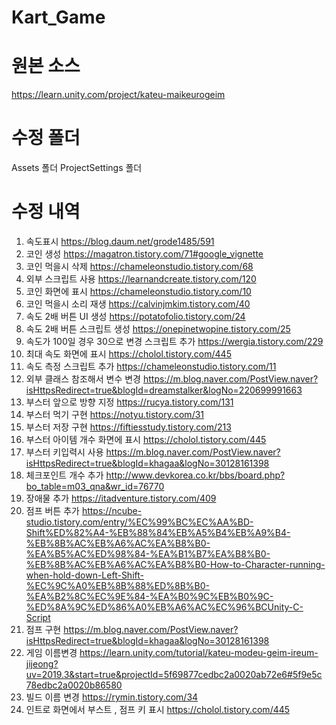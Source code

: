 # Kart_Game

# 원본 소스
https://learn.unity.com/project/kateu-maikeurogeim

# 수정 폴더
Assets 폴더
ProjectSettings 폴더




# 수정 내역
1. 속도표시 https://blog.daum.net/grode1485/591
2. 코인 생성 https://magatron.tistory.com/71#google_vignette
3. 코인 먹을시 삭제 https://chameleonstudio.tistory.com/68
4. 외부 스크립트 사용 https://learnandcreate.tistory.com/120
5. 코인 화면에 표시 https://chameleonstudio.tistory.com/10
6. 코인 먹을시 소리 재생 https://calvinjmkim.tistory.com/40
7. 속도 2배 버튼 UI 생성 https://potatofolio.tistory.com/24
8. 속도 2배 버튼 스크립트 생성 https://onepinetwopine.tistory.com/25
9. 속도가 100일 경우 30으로 변경 스크립트 추가 https://wergia.tistory.com/229
10. 최대 속도 화면에 표시 https://cholol.tistory.com/445
12. 속도 측정 스크립트 추가 https://chameleonstudio.tistory.com/11
13. 외부 클래스 참조해서 변수 변경 https://m.blog.naver.com/PostView.naver?isHttpsRedirect=true&blogId=dreamstalker&logNo=220699991663
14. 부스터 앞으로 방향 지정 https://rucya.tistory.com/131
15. 부스터 먹기 구현 https://notyu.tistory.com/31
16. 부스터 저장 구현 https://fiftiesstudy.tistory.com/213
17. 부스터 아이템 개수 화면에 표시 https://cholol.tistory.com/445
18. 부스터 키입력시 사용 https://m.blog.naver.com/PostView.naver?isHttpsRedirect=true&blogId=khagaa&logNo=30128161398
19. 체크포인트 개수 추가 http://www.devkorea.co.kr/bbs/board.php?bo_table=m03_qna&wr_id=76770
20. 장애물 추가 https://itadventure.tistory.com/409
21. 점프 버튼 추가 https://ncube-studio.tistory.com/entry/%EC%99%BC%EC%AA%BD-Shift%ED%82%A4-%EB%88%84%EB%A5%B4%EB%A9%B4-%EB%8B%AC%EB%A6%AC%EA%B8%B0-%EA%B5%AC%ED%98%84-%EA%B1%B7%EA%B8%B0-%EB%8B%AC%EB%A6%AC%EA%B8%B0-How-to-Character-running-when-hold-down-Left-Shift-%EC%9C%A0%EB%8B%88%ED%8B%B0-%EA%B2%8C%EC%9E%84-%EA%B0%9C%EB%B0%9C-%ED%8A%9C%ED%86%A0%EB%A6%AC%EC%96%BCUnity-C-Script
22. 점프 구현 https://m.blog.naver.com/PostView.naver?isHttpsRedirect=true&blogId=khagaa&logNo=30128161398
23. 게임 이름변경 https://learn.unity.com/tutorial/kateu-modeu-geim-ireum-jijeong?uv=2019.3&start=true&projectId=5f69877cedbc2a0020ab72e6#5f9e5c78edbc2a0020b86580
24. 빌드 이름 변경 https://rymin.tistory.com/34
25. 인트로 화면에서 부스트 , 점프 키 표시 https://cholol.tistory.com/445


